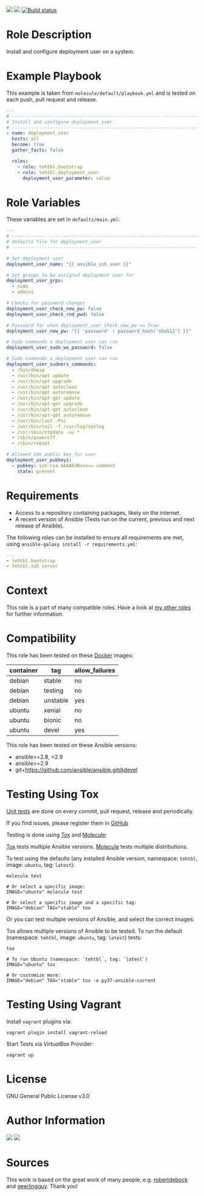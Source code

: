 <!-- get id via: ansible-galaxy info tehtbl.deployment_user | grep -i "id:" -->
<a href="https://galaxy.ansible.com/tehtbl/deployment_user"><img src="https://img.shields.io/ansible/role/453388"/></a> <a href="https://galaxy.ansible.com/tehtbl/deployment_user"><img src="https://img.shields.io/ansible/quality/453388"/></a> <a href="https://travis-ci.org/tehtbl/ansible-role-deployment_user"><img src="https://travis-ci.org/tehtbl/ansible-role-deployment_user.svg?branch=master" alt="Build status"/></a>

Role Description
================

Install and configure deployment user on a system.

Example Playbook
================

This example is taken from `molecule/default/playbook.yml` and is tested on each push, pull request and release.

```yaml
---
# ------------------------------------------------------------------------
# Install and configure deployment_user
# ------------------------------------------------------------------------
- name: deployment_user
  hosts: all
  become: true
  gather_facts: false

  roles:
    - role: tehtbl.bootstrap
    - role: tehtbl.deployment_user
      deployment_user_parameter: value

```

Role Variables
==============

These variables are set in `defaults/main.yml`:

```yaml
---
# ------------------------------------------------------------------------
# defaults file for deployment_user
# ------------------------------------------------------------------------

# Set deployment user
deployment_user_name: "{{ ansible_ssh_user }}"

# Set groups to be assigned deployment user for
deployment_user_grps:
  - sudo
  - admins

# Checks for password changes
deployment_user_check_new_pw: false
deployment_user_check_rnd_pwd: false

# Password for when deployment_user_check_new_pw == True
deployment_user_new_pw: "{{ 'password' | password_hash('sha512') }}"

# Sudo commands a deployment user can run
deployment_user_sudo_wo_password: false

# Sudo commands a deployment user can run
deployment_user_sudoers_commands:
  - /bin/dmesg
  - /usr/bin/apt update
  - /usr/bin/apt upgrade
  - /usr/bin/apt autoclean
  - /usr/bin/apt autoremove
  - /usr/bin/apt-get update
  - /usr/bin/apt-get upgrade
  - /usr/bin/apt-get autoclean
  - /usr/bin/apt-get autoremove
  - /usr/bin/lsof -Pni
  - /usr/bin/tail -f /var/log/syslog
  - /usr/sbin/ntpdate -uv *
  - /sbin/poweroff
  - /sbin/reboot

# Allowed SSH public key for user
deployment_user_pubkeys:
  - pubkey: ssh-rsa AAAAB3Nxxx== comment
    state: present

```

Requirements
============

- Access to a repository containing packages, likely on the internet.
- A recent version of Ansible (Tests run on the current, previous and next release of Ansible).

The following roles can be installed to ensure all requirements are met, using `ansible-galaxy install -r requirements.yml`:

```yaml
---
- tehtbl.bootstrap
- tehtbl.ssh_server

```

Context
=======

This role is a part of many compatible roles. Have a look at [my other roles](https://github.com/tehtbl?utf8=%E2%9C%93&tab=repositories&q=ansible-role-&type=&language=) for further information.

Compatibility
=============

This role has been tested on these [Docker](https://hub.docker.com/) images:

|container|tag|allow_failures|
|---------|---|--------------|
|debian|stable|no|
|debian|testing|no|
|debian|unstable|yes|
|ubuntu|xenial|no|
|ubuntu|bionic|no|
|ubuntu|devel|yes|

This role has been tested on these Ansible versions:

- ansible>=2.8, <2.9
- ansible>=2.9
- git+https://github.com/ansible/ansible.git@devel

Testing Using Tox
=================

[Unit tests](https://travis-ci.org/tehtbl/ansible-role-deployment_user) are done on every commit, pull request, release and periodically.

If you find issues, please register them in [GitHub](https://github.com/tehtbl/ansible-role-deployment_user/issues)

Testing is done using [Tox](https://tox.readthedocs.io/en/latest/) and [Molecule](https://github.com/ansible/molecule):

[Tox](https://tox.readthedocs.io/en/latest/) tests multiple Ansible versions. [Molecule](https://github.com/ansible/molecule) tests multiple distributions.

To test using the defaults (any installed Ansible version, namespace: `tehtbl`, image: `ubuntu`, tag: `latest`):

```
molecule test

# Or select a specific image:
IMAGE="ubuntu" molecule test

# Or select a specific image and a specific tag:
IMAGE="debian" TAG="stable" tox
```

Or you can test multiple versions of Ansible, and select the correct images:

Tox allows multiple versions of Ansible to be tested. To run the default (namespace: `tehtbl`, image: `ubuntu`, tag: `latest`) tests:

```
tox

# To run Ubuntu (namespace: `tehtbl`, tag: `latest`)
IMAGE="ubuntu" tox

# Or customize more:
IMAGE="debian" TAG="stable" tox -e py37-ansible-current
```

Testing Using Vagrant
=====================

Install `vagrant` plugins via:
```
vagrant plugin install vagrant-reload
```

Start Tests via *VirtualBox* Provider:
```
vagrant up
```

License
=======

GNU General Public License v3.0

Author Information
==================

<a href="https://github.com/tehtbl"><img src="https://img.shields.io/badge/GitHub-tehtbl-blue/?style=flat&logo=github" /></a> <a href="https://twitter.com/tehtbl"><img src="https://img.shields.io/badge/Twitter-tehtbl-blue/?style=flat&logo=twitter" /></a>

Sources
=======

This work is based on the great work of many people, e.g. [robertdebock](https://github.com/robertdebock) and [geerlingguy](https://github.com/geerlingguy). Thank you!
